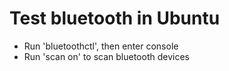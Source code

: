 # Test bluetooth in Ubuntu
- Run 'bluetoothctl', then enter console
- Run 'scan on' to scan bluetooth devices
